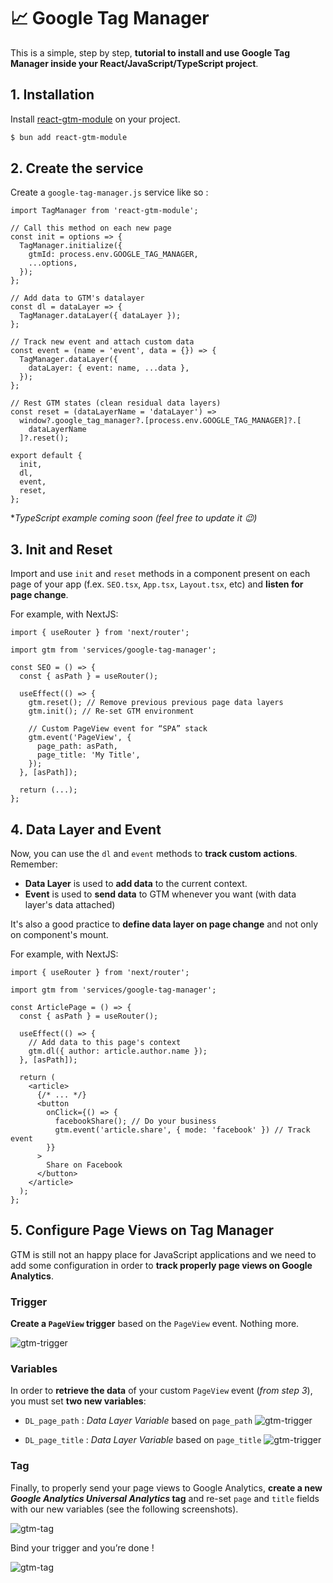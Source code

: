 # 📈 Google Tag Manager

This is a simple, step by step, **tutorial to install and use Google Tag Manager inside your React/JavaScript/TypeScript project**.


## 1. Installation

Install [react-gtm-module](https://github.com/alinemorelli/react-gtm) on your project.

```bash
$ bun add react-gtm-module
```

## 2. Create the service

Create a `google-tag-manager.js` service like so :

```tsx
import TagManager from 'react-gtm-module';

// Call this method on each new page
const init = options => {
  TagManager.initialize({
    gtmId: process.env.GOOGLE_TAG_MANAGER,
    ...options,
  });
};

// Add data to GTM's datalayer
const dl = dataLayer => {
  TagManager.dataLayer({ dataLayer });
};

// Track new event and attach custom data
const event = (name = 'event', data = {}) => {
  TagManager.dataLayer({
    dataLayer: { event: name, ...data },
  });
};

// Rest GTM states (clean residual data layers)
const reset = (dataLayerName = 'dataLayer') =>
  window?.google_tag_manager?.[process.env.GOOGLE_TAG_MANAGER]?.[
    dataLayerName
  ]?.reset();

export default {
  init,
  dl,
  event,
  reset,
};
```
**TypeScript example coming soon (feel free to update it 😉)*

## 3. Init and Reset

Import and use `init` and `reset` methods in a component present on each page of your app (f.ex. `SEO.tsx`, `App.tsx`, `Layout.tsx`, etc) and **listen for page change**.

For example, with NextJS:

```tsx
import { useRouter } from 'next/router';

import gtm from 'services/google-tag-manager';

const SEO = () => {
  const { asPath } = useRouter();

  useEffect(() => {
    gtm.reset(); // Remove previous previous page data layers
    gtm.init(); // Re-set GTM environment

    // Custom PageView event for “SPA” stack
    gtm.event('PageView', {
      page_path: asPath,
      page_title: 'My Title',
    });
  }, [asPath]);

  return (...);
};
```

## 4. Data Layer and Event

Now, you can use the `dl` and `event` methods to **track custom actions**. Remember:
- **Data Layer** is used to **add data** to the current context.
- **Event** is used to **send data** to GTM whenever you want (with data layer's data attached)

It's also a good practice to **define data layer on page change** and not only on component's mount.

For example, with NextJS:

```tsx
import { useRouter } from 'next/router';

import gtm from 'services/google-tag-manager';

const ArticlePage = () => {
  const { asPath } = useRouter();

  useEffect(() => {
    // Add data to this page's context
    gtm.dl({ author: article.author.name });
  }, [asPath]);

  return (
    <article>
      {/* ... */}
      <button
        onClick={() => {
          facebookShare(); // Do your business
          gtm.event('article.share', { mode: 'facebook' }) // Track event
        }}
      >
        Share on Facebook
      </button>
    </article>
  );
};
```

## 5. Configure Page Views on Tag Manager

GTM is still not an happy place for JavaScript applications and we need to add some configuration in order to **track properly page views on Google Analytics**.

### Trigger

**Create a `PageView` trigger** based on the `PageView` event. Nothing more.

![gtm-trigger](./images/gtm-trigger.png)

### Variables

In order to **retrieve the data** of your custom `PageView` event (*from step 3*), you must set **two new variables**:

- `DL_page_path` : *Data Layer Variable* based on `page_path`
  ![gtm-trigger](./images/gtm-path-var.png)


- `DL_page_title` : *Data Layer Variable* based on `page_title`
  ![gtm-trigger](./images/gtm-title-var.png)

### Tag

Finally, to properly send your page views to Google Analytics, **create a new *Google Analytics Universal Analytics* tag** and re-set `page` and `title` fields with our new variables (see the following screenshots).

![gtm-tag](./images/gtm-tag1.png)

Bind your trigger and you’re done !

![gtm-tag](./images/gtm-tag2.png)

